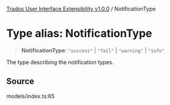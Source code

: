 [Trados User Interface Extensibility v1.0.0](../wiki/globals) / NotificationType

# Type alias: NotificationType

> **NotificationType**: `"success"` \| `"fail"` \| `"warning"` \| `"info"`

The type describing the notification types.

## Source

models/index.ts:65
